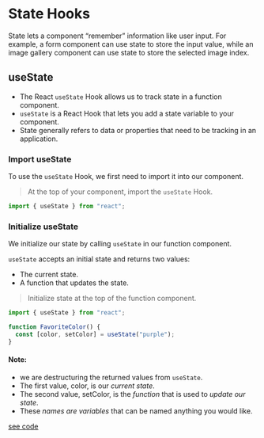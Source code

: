 # State Hooks 
State lets a component “remember” information like user input. For example, a form component can use state to store the input value, while an image gallery component can use state to store the selected image index.

## useState
- The React `useState` Hook allows us to track state in a function component.
- `useState` is a React Hook that lets you add a state variable to your component.
- State generally refers to data or properties that need to be tracking in an application.

### Import useState
To use the `useState` Hook, we first need to import it into our component.

> At the top of your component, import the `useState` Hook.
```typescript
import { useState } from "react";
```

### Initialize useState
We initialize our state by calling `useState` in our function component.

`useState` accepts an initial state and returns two values:
* The current state.
* A function that updates the state.

> Initialize state at the top of the function component.
```typescript
import { useState } from "react";

function FavoriteColor() {
  const [color, setColor] = useState("purple");
}
```
#### Note:

- we are destructuring the returned values from `useState`.
- The first value, color, is our *current state*.
- The second value, setColor, is the *function* that is used to *update our state*.
- These *names are variables* that can be named anything you would like.

[see code](/step14_hooks/hooks01_usestate/src/app/MyComponent.tsx)